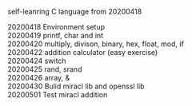 self-leanring C language from 20200418

20200418 Environment setup\
20200419 printf, char and int\
20200420 multiply, divison, binary, hex, float, mod, if\
20200422 addition calculator (easy exercise)\
20200424 switch\
20200425 rand, srand\
20200426 array, &\
20200430 Bulid miracl lib and openssl lib\
20200501 Test miracl addition
